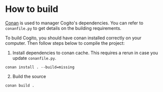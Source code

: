# How to build

[Conan](https://docs.conan.io/2/index.html) is used to manager Cogito's
dependencies. You can refer to   `conanfile.py` to get details on the building
requirements.

To build Cogito, you should have conan installed correctly on your
computer. Then follow steps below to compile the project:

1. Install dependencies to conan cache. This requires a rerun in case you update
   `conanfile.py`.

```
conan install . --build=missing
```

2. Build the source

```
conan build .
```